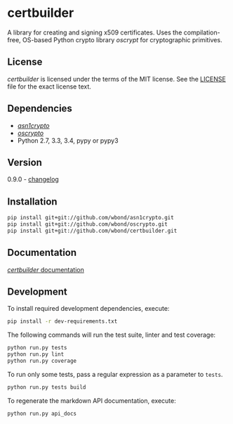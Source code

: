 # certbuilder

A library for creating and signing x509 certificates. Uses the compilation-free,
OS-based Python crypto library *oscrypt* for cryptographic primitives.

## License

*certbuilder* is licensed under the terms of the MIT license. See the
[LICENSE](LICENSE) file for the exact license text.

## Dependencies

 - [*asn1crypto*](https://github.com/wbond/asn1crypto)
 - [*oscrypto*](https://github.com/wbond/oscrypto)
 - Python 2.7, 3.3, 3.4, pypy or pypy3

## Version

0.9.0 - [changelog](changelog.md)

## Installation

```bash
pip install git+git://github.com/wbond/asn1crypto.git
pip install git+git://github.com/wbond/oscrypto.git
pip install git+git://github.com/wbond/certbuilder.git
```

## Documentation

[*certbuilder* documentation](docs/readme.md)

## Development

To install required development dependencies, execute:

```bash
pip install -r dev-requirements.txt
```

The following commands will run the test suite, linter and test coverage:

```bash
python run.py tests
python run.py lint
python run.py coverage
```

To run only some tests, pass a regular expression as a parameter to `tests`.

```bash
python run.py tests build
```

To regenerate the markdown API documentation, execute:

```bash
python run.py api_docs
```
